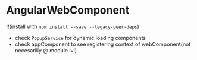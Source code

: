 # AngularWebComponent
!!(install with `npm install --save --legacy-peer-deps`)
- check `PopupService` for dynamic loading components
- check appComponent to see registering context of webComponent(not necesarilly @ module lvl)